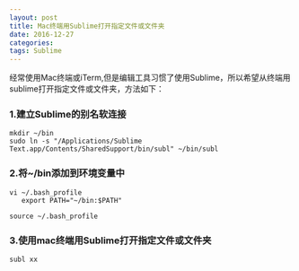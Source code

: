```yaml
---
layout: post
title: Mac终端用Sublime打开指定文件或文件夹
date: 2016-12-27
categories: 
tags: Sublime
---
```

经常使用Mac终端或iTerm,但是编辑工具习惯了使用Sublime，所以希望从终端用sublime打开指定文件或文件夹，方法如下：

### 1.建立Sublime的别名软连接
```
mkdir ~/bin
sudo ln -s "/Applications/Sublime Text.app/Contents/SharedSupport/bin/subl" ~/bin/subl
```
### 2.将~/bin添加到环境变量中
```
vi ~/.bash_profile
   export PATH="~/bin:$PATH"

source ~/.bash_profile
```
### 3.使用mac终端用Sublime打开指定文件或文件夹
```
subl xx
```